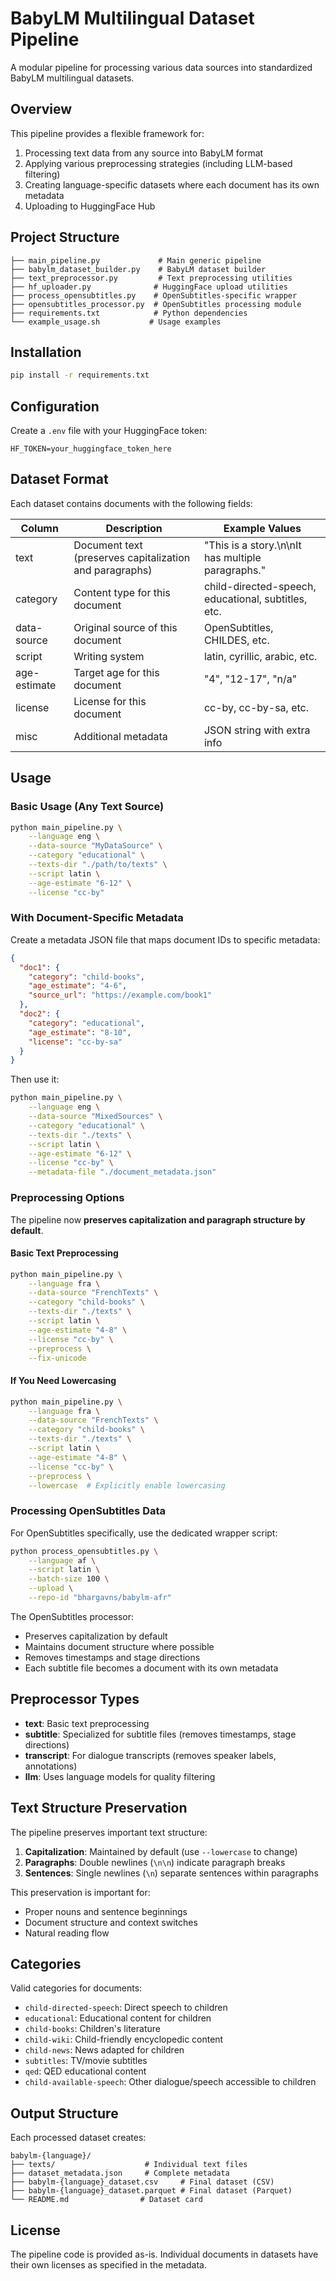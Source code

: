 # BabyLM Multilingual Dataset Pipeline

A modular pipeline for processing various data sources into standardized BabyLM multilingual datasets.

## Overview

This pipeline provides a flexible framework for:
1. Processing text data from any source into BabyLM format
2. Applying various preprocessing strategies (including LLM-based filtering)
3. Creating language-specific datasets where each document has its own metadata
4. Uploading to HuggingFace Hub


## Project Structure

```
├── main_pipeline.py             # Main generic pipeline
├── babylm_dataset_builder.py    # BabyLM dataset builder
├── text_preprocessor.py         # Text preprocessing utilities
├── hf_uploader.py              # HuggingFace upload utilities
├── process_opensubtitles.py    # OpenSubtitles-specific wrapper
├── opensubtitles_processor.py  # OpenSubtitles processing module
├── requirements.txt            # Python dependencies
└── example_usage.sh           # Usage examples
```

## Installation

```bash
pip install -r requirements.txt
```

## Configuration

Create a `.env` file with your HuggingFace token:
```
HF_TOKEN=your_huggingface_token_here
```

## Dataset Format

Each dataset contains documents with the following fields:

| Column | Description | Example Values |
|--------|-------------|----------------|
| text | Document text (preserves capitalization and paragraphs) | "This is a story.\n\nIt has multiple paragraphs." |
| category | Content type for this document | child-directed-speech, educational, subtitles, etc. |
| data-source | Original source of this document | OpenSubtitles, CHILDES, etc. |
| script | Writing system | latin, cyrillic, arabic, etc. |
| age-estimate | Target age for this document | "4", "12-17", "n/a" |
| license | License for this document | cc-by, cc-by-sa, etc. |
| misc | Additional metadata | JSON string with extra info |

## Usage

### Basic Usage (Any Text Source)

```bash
python main_pipeline.py \
    --language eng \
    --data-source "MyDataSource" \
    --category "educational" \
    --texts-dir "./path/to/texts" \
    --script latin \
    --age-estimate "6-12" \
    --license "cc-by"
```

### With Document-Specific Metadata

Create a metadata JSON file that maps document IDs to specific metadata:

```json
{
  "doc1": {
    "category": "child-books",
    "age_estimate": "4-6",
    "source_url": "https://example.com/book1"
  },
  "doc2": {
    "category": "educational",
    "age_estimate": "8-10",
    "license": "cc-by-sa"
  }
}
```

Then use it:

```bash
python main_pipeline.py \
    --language eng \
    --data-source "MixedSources" \
    --category "educational" \
    --texts-dir "./texts" \
    --script latin \
    --age-estimate "6-12" \
    --license "cc-by" \
    --metadata-file "./document_metadata.json"
```

### Preprocessing Options

The pipeline now **preserves capitalization and paragraph structure by default**. 

#### Basic Text Preprocessing
```bash
python main_pipeline.py \
    --language fra \
    --data-source "FrenchTexts" \
    --category "child-books" \
    --texts-dir "./texts" \
    --script latin \
    --age-estimate "4-8" \
    --license "cc-by" \
    --preprocess \
    --fix-unicode
```

#### If You Need Lowercasing
```bash
python main_pipeline.py \
    --language fra \
    --data-source "FrenchTexts" \
    --category "child-books" \
    --texts-dir "./texts" \
    --script latin \
    --age-estimate "4-8" \
    --license "cc-by" \
    --preprocess \
    --lowercase  # Explicitly enable lowercasing
```

### Processing OpenSubtitles Data

For OpenSubtitles specifically, use the dedicated wrapper script:

```bash
python process_opensubtitles.py \
    --language af \
    --script latin \
    --batch-size 100 \
    --upload \
    --repo-id "bhargavns/babylm-afr"
```

The OpenSubtitles processor:
- Preserves capitalization by default
- Maintains document structure where possible
- Removes timestamps and stage directions
- Each subtitle file becomes a document with its own metadata

## Preprocessor Types

- **text**: Basic text preprocessing
- **subtitle**: Specialized for subtitle files (removes timestamps, stage directions)
- **transcript**: For dialogue transcripts (removes speaker labels, annotations)
- **llm**: Uses language models for quality filtering

## Text Structure Preservation

The pipeline preserves important text structure:

1. **Capitalization**: Maintained by default (use `--lowercase` to change)
2. **Paragraphs**: Double newlines (`\n\n`) indicate paragraph breaks
3. **Sentences**: Single newlines (`\n`) separate sentences within paragraphs

This preservation is important for:
- Proper nouns and sentence beginnings
- Document structure and context switches
- Natural reading flow

## Categories

Valid categories for documents:
- `child-directed-speech`: Direct speech to children
- `educational`: Educational content for children
- `child-books`: Children's literature
- `child-wiki`: Child-friendly encyclopedic content
- `child-news`: News adapted for children
- `subtitles`: TV/movie subtitles
- `qed`: QED educational content
- `child-available-speech`: Other dialogue/speech accessible to children

## Output Structure

Each processed dataset creates:
```
babylm-{language}/
├── texts/                    # Individual text files
├── dataset_metadata.json     # Complete metadata
├── babylm-{language}_dataset.csv     # Final dataset (CSV)
├── babylm-{language}_dataset.parquet # Final dataset (Parquet)
└── README.md                # Dataset card
```

## License


The pipeline code is provided as-is. Individual documents in datasets have their own licenses as specified in the metadata.

